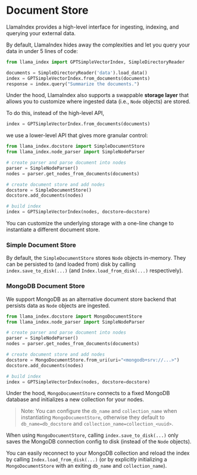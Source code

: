 # Document Store

LlamaIndex provides a high-level interface for ingesting, indexing, and querying your external data.

By default, LlamaIndex hides away the complexities and let you query your data in under 5 lines of code:
```python
from llama_index import GPTSimpleVectorIndex, SimpleDirectoryReader

documents = SimpleDirectoryReader('data').load_data()
index = GPTSimpleVectorIndex.from_documents(documents)
response = index.query("Summarize the documents.")
```

Under the hood, LlamaIndex also supports a swappable **storage layer** that allows you to customize where ingested data (i.e., `Node` objects) are stored.

To do this, instead of the high-level API,

```python
index = GPTSimpleVectorIndex.from_documents(documents)
```
we use a lower-level API that gives more granular control:
```python
from llama_index.docstore import SimpleDocumentStore
from llama_index.node_parser import SimpleNodeParser

# create parser and parse document into nodes 
parser = SimpleNodeParser()
nodes = parser.get_nodes_from_documents(documents)

# create document store and add nodes
docstore = SimpleDocumentStore()
docstore.add_documents(nodes)

# build index
index = GPTSimpleVectorIndex(nodes, docstore=docstore)
```
You can customize the underlying storage with a one-line change to instantiate a different document store.

### Simple Document Store
By default, the `SimpleDocumentStore` stores `Node` objects in-memory. They can be persisted to (and loaded from) disk by calling `index.save_to_disk(...)` (and `Index.load_from_disk(...)` respectively).

### MongoDB Document Store
We support MongoDB as an alternative document store backend that persists data as `Node` objects are ingested.
```python
from llama_index.docstore import MongoDocumentStore
from llama_index.node_parser import SimpleNodeParser

# create parser and parse document into nodes 
parser = SimpleNodeParser()
nodes = parser.get_nodes_from_documents(documents)

# create document store and add nodes
docstore = MongoDocumentStore.from_uri(uri="<mongodb+srv://...>")
docstore.add_documents(nodes)

# build index
index = GPTSimpleVectorIndex(nodes, docstore=docstore)
```

Under the hood, `MongoDocumentStore` connects to a fixed MongoDB database and initializes a new collection for your nodes.
> Note: You can configure the `db_name` and `collection_name` when instantiating `MongoDocumentStore`, otherwise they default to `db_name=db_docstore` and `collection_name=collection_<uuid>`.

When using `MongoDocumentStore`, calling `index.save_to_disk(...)` only saves the MongoDB connection config to disk (instead of the `Node` objects).

You can easily reconnect to your MongoDB collection and reload the index by calling `Index.load_from_disk(...)` (or by explicitly initializing a `MongoDocumentStore` with an exiting `db_name` and `collection_name`).





